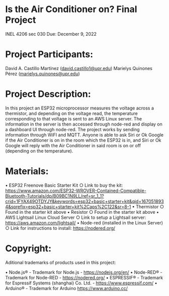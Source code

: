 # Is the Air Conditioner on? Final Project
INEL 4206 sec 030
Due: December 9, 2022

# Project Participants:
David A. Castillo Martínez (david.castillo1@upr.edu)
Marielys Quinones Pérez (marielys.quinones@upr.edu)

# Project Description:
In this project an ESP32 microprocessor measures the voltage across a thermistor, and depending on the voltage read, the temperature corresponding to that voltage is sent to an AWS Linux server. The information in the server is then accessed through node-red and display on a dashboard UI through node-red. The project works by sending information through WiFI and MQTT. Anyone is able to ask Siri or Ok Google if the Air Conditioner is on in the room which the ESP32 is in, and Siri or Ok Google will reply with the Air Conditioner in said room is on or off (depending on the temperature).

# Materials:
• ESP32 Freenove Basic Starter Kit
    ○ Link to buy the kit: https://www.amazon.com/ESP32-WROVER-Contained-Compatible-Bluetooth-Tutorials/dp/B09BC1N9LL/ref=sr_1_1?crid=1FYAX49OTDYJY&keywords=esp32+basic+starter+kit&qid=1670518934&sprefix=esp32+basic+starter+kit%2Caps%2C122&sr=8-1
• Thermistor 
    ○ Found in the starter kit above
• Resistor
    ○ Found in the starter kit above
• AWS Lightsail Linux Cloud Server
    ○ Link to setup a Lightsail server: https://aws.amazon.com/lightsail/
• Node-red (installed in the Linux Server)
    ○ Link for instructions to install: https://nodered.org/

# Copyright:
Aditional trademarks of products used in this project:

• Node.js® - Trademark for Node.js - https://nodejs.org/en/
• Node-RED® - Trademark for Node-RED - https://nodered.org/
• ESPRESSIF® - Trademark for Espressif Systems (shanghai) Co. Ltd. - https://www.espressif.com/
• Arduino® - Trademark for Arduino https://www.arduino.cc/